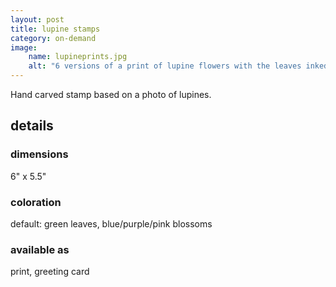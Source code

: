 ```yaml
---
layout: post
title: lupine stamps
category: on-demand
image: 
    name: lupineprints.jpg
    alt: "6 versions of a print of lupine flowers with the leaves inked in light green and the blossoms inked in a variety of blues, purples, and pinks."
---
```


Hand carved stamp based on a photo of lupines.

## details

### dimensions

6" x 5.5"

### coloration

default: green leaves, blue/purple/pink blossoms

### available as

print, greeting card
